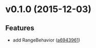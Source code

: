 # v0.1.0 (2015-12-03)


## Features

- add RangeBehavior
  ([a6943961](https://github.com/CyclicMaterials/atom-range-behavior/commits/a69439610041299114686a430b6249428f5608a4))


